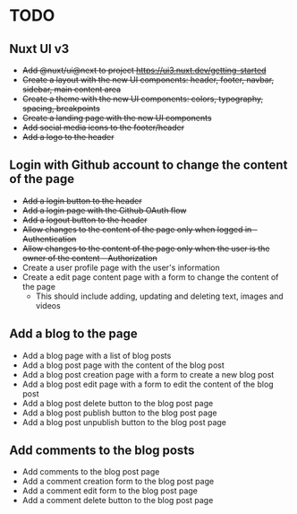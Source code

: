 # TODO

## Nuxt UI v3
- ~~Add @nuxt/ui@next to project https://ui3.nuxt.dev/getting-started~~
- ~~Create a layout with the new UI components: header, footer, navbar, sidebar, main content area~~
- ~~Create a theme with the new UI components: colors, typography, spacing, breakpoints~~
- ~~Create a landing page with the new UI components~~
- ~~Add social media icons to the footer/header~~
- ~~Add a logo to the header~~

## Login with Github account to change the content of the page
- ~~Add a login button to the header~~
- ~~Add a login page with the Github OAuth flow~~
- ~~Add a logout button to the header~~
- ~~Allow changes to the content of the page only when logged in - Authentication~~
- ~~Allow changes to the content of the page only when the user is the owner of the content - Authorization~~
- Create a user profile page with the user's information
- Create a edit page content page with a form to change the content of the page
  - This should include adding, updating and deleting text, images and videos

## Add a blog to the page
- Add a blog page with a list of blog posts
- Add a blog post page with the content of the blog post
- Add a blog post creation page with a form to create a new blog post
- Add a blog post edit page with a form to edit the content of the blog post
- Add a blog post delete button to the blog post page
- Add a blog post publish button to the blog post page
- Add a blog post unpublish button to the blog post page

## Add comments to the blog posts
- Add comments to the blog post page
- Add a comment creation form to the blog post page
- Add a comment edit form to the blog post page
- Add a comment delete button to the blog post page

